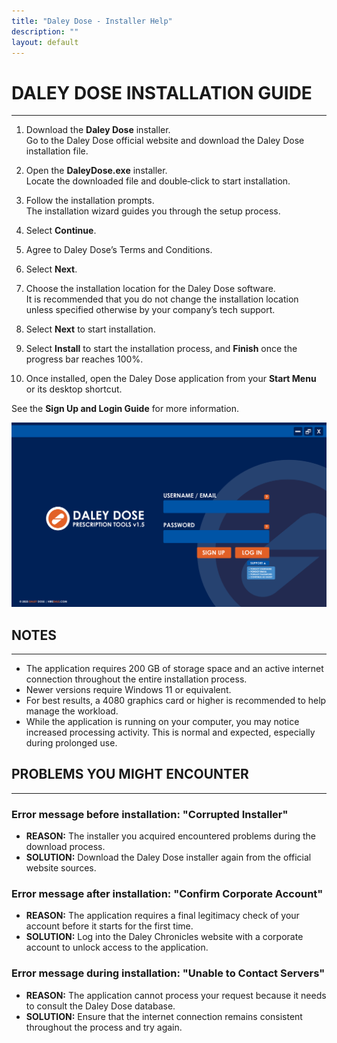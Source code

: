 ```yaml
---
title: "Daley Dose - Installer Help"
description: ""
layout: default
---
```


# **DALEY DOSE INSTALLATION GUIDE**
---
1. Download the **Daley Dose** installer.  
   Go to the Daley Dose official website and download the Daley Dose installation file.

2. Open the **DaleyDose.exe** installer.  
   Locate the downloaded file and double‑click to start installation.  

3. Follow the installation prompts.  
   The installation wizard guides you through the setup process.  

4. Select **Continue**.  

5. Agree to Daley Dose’s Terms and Conditions.  

6. Select **Next**.  

7. Choose the installation location for the Daley Dose software.  
   It is recommended that you do not change the installation location unless specified otherwise by your company’s tech support.  

8. Select **Next** to start installation.  

9. Select **Install** to start the installation process, and **Finish** once the progress bar reaches 100%.  

10. Once installed, open the Daley Dose application from your **Start Menu** or its desktop shortcut.  

See the **Sign Up and Login Guide** for more information.

![User Interface login screen](/assets/images/daley-dose-home-window-login.png)

## **NOTES**
---
- The application requires 200 GB of storage space and an active internet connection throughout the entire installation process.  
- Newer versions require Windows 11 or equivalent.  
- For best results, a 4080 graphics card or higher is recommended to help manage the workload.  
- While the application is running on your computer, you may notice increased processing activity. This is normal and expected, especially during prolonged use.  

## **PROBLEMS YOU MIGHT ENCOUNTER**
---

### Error message before installation: **"Corrupted Installer"**  
- **REASON:** The installer you acquired encountered problems during the download process.  
- **SOLUTION:** Download the Daley Dose installer again from the official website sources.

### Error message after installation: **"Confirm Corporate Account"**  
- **REASON:** The application requires a final legitimacy check of your account before it starts for the first time.  
- **SOLUTION:** Log into the Daley Chronicles website with a corporate account to unlock access to the application.

### Error message during installation: **"Unable to Contact Servers"**  
- **REASON:** The application cannot process your request because it needs to consult the Daley Dose database.  
- **SOLUTION:** Ensure that the internet connection remains consistent throughout the process and try again.

